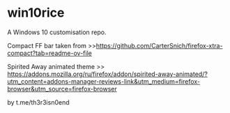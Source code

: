 # win10rice
A Windows 10 customisation repo.

Compact FF bar taken from >>https://github.com/CarterSnich/firefox-xtra-compact?tab=readme-ov-file

Spirited Away animated theme >> https://addons.mozilla.org/ru/firefox/addon/spirited-away-animated/?utm_content=addons-manager-reviews-link&utm_medium=firefox-browser&utm_source=firefox-browser

by t.me/th3r3isn0end
